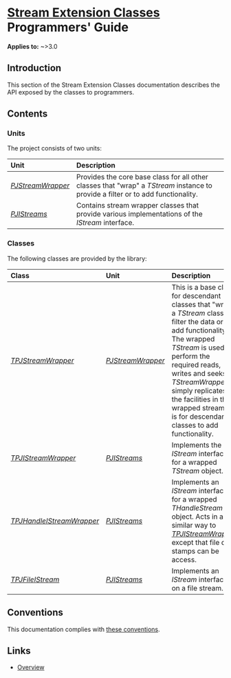 # [Stream Extension Classes](../index.md) Programmers' Guide

**Applies to:** ~>3.0

## Introduction

This section of the Stream Extension Classes documentation describes the API exposed by the classes to programmers.

## Contents

### Units

The project consists of two units:

| Unit  | Description |
|:------|:------------|
| [_PJStreamWrapper_](./API/PJStreamWrapper.md)| Provides the core base class for all other classes that "wrap" a _TStream_ instance to provide a filter or to add functionality. |
| [_PJIStreams_](./API/PJIStreams.md) | Contains stream wrapper classes that provide various implementations of the _IStream_ interface. |

### Classes

The following classes are provided by the library:

| Class | Unit | Description |
|:------|:-----|:------------|
| [_TPJStreamWrapper_](./API/TPJStreamWrapper.md) | [_PJStreamWrapper_](./API/PJStreamWrapper.md)| This is a base class for descendant classes that "wrap" a _TStream_ class to filter the data or add functionality. The wrapped _TStream_ is used to perform the required reads, writes and seeks. _TStreamWrapper_ simply replicates the facilities in the wrapped stream - it is for descendant classes to add functionality. |
| [_TPJIStreamWrapper_](./API/TPJIStreamWrapper.md) | [_PJIStreams_](./API/PJIStreams.md) | Implements the _IStream_ interface for a wrapped _TStream_ object. |
| [_TPJHandleIStreamWrapper_](./API/TPJHandleIStreamWrapper.md) | [_PJIStreams_](./API/PJIStreams.md) | Implements an _IStream_ interface for a wrapped _THandleStream_ object. Acts in a similar way to [_TPJIStreamWrapper_](./API/TPJIStreamWrapper.md) except that file date stamps can be access. |
| [_TPJFileIStream_](./API/TPJFileIStream.md) | [_PJIStreams_](./API/PJIStreams.md) | Implements an _IStream_ interface on a file stream. |

## Conventions

This documentation complies with [these conventions](../../common/conventions.md).

## Links

* [Overview](./Overview.md)
